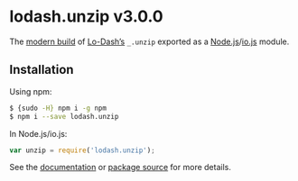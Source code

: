 # lodash.unzip v3.0.0

The [modern build](https://github.com/lodash/lodash/wiki/Build-Differences) of [Lo-Dash’s](https://lodash.com/) `_.unzip` exported as a [Node.js](http://nodejs.org/)/[io.js](https://iojs.org/) module.

## Installation

Using npm:

```bash
$ {sudo -H} npm i -g npm
$ npm i --save lodash.unzip
```

In Node.js/io.js:

```js
var unzip = require('lodash.unzip');
```

See the [documentation](https://lodash.com/docs#unzip) or [package source](https://github.com/lodash/lodash/blob/3.0.0-npm-packages/lodash.unzip) for more details.
